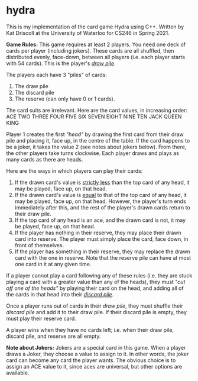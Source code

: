 # hydra
This is my implementation of the card game Hydra using C++.
Written by Kat Driscoll at the University of Waterloo for CS246 in Spring 2021.


<b>Game Rules:</b>
This game requires at least 2 players. You need one deck of cards per player (including jokers). These cards are all shuffled, then distributed evenly, face-down, between all players (i.e. each player starts with 54 cards). This is the player's <i><u>draw pile</u></i>.

The players each have 3 "piles" of cards:
1. The draw pile
2. The discard pile
3. The reserve (can only have 0 or 1 cards).

The card suits are irrelevant. Here are the card values, in increasing order:
ACE   TWO   THREE   FOUR   FIVE   SIX   SEVEN   EIGHT   NINE   TEN   JACK   QUEEN   KING

Player 1 creates the first <i>"head"</i> by drawing the first card from their draw pile and placing it, face up, in the centre of the table. If the card happens to be a joker, it takes the value 2 (see notes about jokers below). From there, the other players take turns clockwise. Each player draws and plays as many cards as there are heads.

Here are the ways in which players can play their cards:
1. If the drawn card's value is <u>strictly less</u> than the top card of any head, it may be played, face up, on that head.
2. If the drawn card's value is <u>equal</u> to that of the top card of any head, it may be played, face up, on that head. However, the player's turn ends immediately after this, and the rest of the player's drawn cards return to their draw pile.
3. If the top card of any head is an ace, and the drawn card is not, it may be played, face up, on that head.
4. If the player has nothing in their reserve, they may place their drawn card into reserve. The player must simply place the card, face down, in front of themselves.
5. If the player has something in their reserve, they may replace the drawn card with the one in reserve. Note that the reserve pile can have at most one card in it at any given time.

If a player cannot play a card following any of these rules (i.e. they are stuck playing a card with a greater value than any of the heads), they must <i>"cut off one of the heads"</i> by playing their card on the head, and adding all of the cards in that head into their <i><u>discard pile</u></i>.
  
Once a player runs out of cards in their <i>draw pile</i>, they must shuffle their <i>discard pile</i> and add it to their draw pile. If their discard pile is empty, they must play their reserve card.
  
A player wins when they have no cards left; i.e. when their draw pile, discard pile, and reserve are all empty.
  
<b>Note about Jokers:</b>
Jokers are a special card in this game. When a player draws a Joker, they choose a value to assign to it. In other words, the joker card can become any card the player wants. The obvious choice is to assign an ACE value to it, since aces are universal, but other options are available.
  
